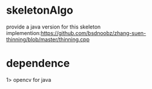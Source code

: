 # skeletonAlgo

provide a java version for this skeleton implemention:https://github.com/bsdnoobz/zhang-suen-thinning/blob/master/thinning.cpp

# dependence

1> opencv for java
